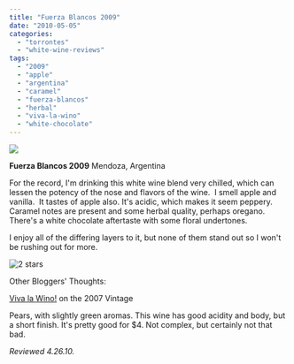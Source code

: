 ```yaml
---
title: "Fuerza Blancos 2009"
date: "2010-05-05"
categories:
  - "torrontes"
  - "white-wine-reviews"
tags:
  - "2009"
  - "apple"
  - "argentina"
  - "caramel"
  - "fuerza-blancos"
  - "herbal"
  - "viva-la-wino"
  - "white-chocolate"
---
```


![](http://www.rebeccagomezfarrell.com/gourmez/photos/fuerzablancos.jpg)

**Fuerza Blancos 2009** Mendoza, Argentina

For the record, I'm drinking this white wine blend very chilled, which can lessen the potency of the nose and flavors of the wine.  I smell apple and vanilla.  It tastes of apple also. It's acidic, which makes it seem peppery. Caramel notes are present and some herbal quality, perhaps oregano. There's a white chocolate aftertaste with some floral undertones.

I enjoy all of the differing layers to it, but none of them stand out so I won't be rushing out for more.




<div class="caption">

![2 stars](http://s3.amazonaws.com/thegourmez-wpmedia/2009/02/rating_chicken11.gif "rating_chicken11")</div>
  Other Bloggers' Thoughts:

[Viva la Wino!](http://www.vivalawino.com/2009/02/2007-fuerza-blancos.html) on the 2007 Vintage

Pears, with slightly green aromas. This wine has good acidity and body, but a short finish. It's pretty good for $4. Not complex, but certainly not that bad.

_Reviewed 4.26.10._
